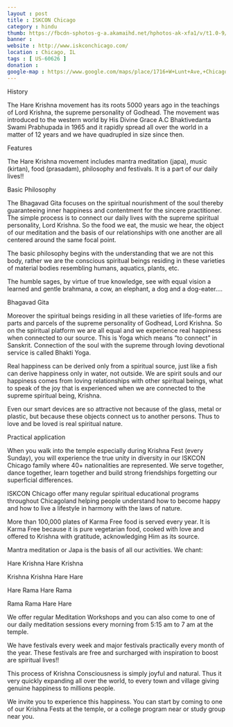 ```yaml
---
layout : post
title : ISKCON Chicago
category : hindu
thumb: https://fbcdn-sphotos-g-a.akamaihd.net/hphotos-ak-xfa1/v/t1.0-9/p640x640/10635821_745535012183380_786622175295556855_n.jpg?oh=baccbfc7278cf65db02816af13ecc0b0&oe=5664B22F&__gda__=1450236737_ab18728d69a9d658d6fe4b0805b9af73
banner : 
website : http://www.iskconchicago.com/
location : Chicago, IL
tags : [ US-60626 ]
donation : 
google-map : https://www.google.com/maps/place/1716+W+Lunt+Ave,+Chicago,+IL+60626/data=!4m2!3m1!1s0x880fd1b6b36f8009:0x5de3b50a3cc7271a?sa=X&ved=0CB4Q8gEwAGoVChMI6uuviL7JxwIVCVc-Ch1pKQ41
---
```


History

The Hare Krishna movement has its roots 5000 years ago in the teachings of Lord Krishna, the supreme personality of Godhead.  The movement was introduced to the western world by His Divine Grace A.C Bhaktivedanta Swami Prabhupada in 1965 and it rapidly spread all over the world in a matter of 12 years and we have quadrupled in size since then.

Features

The Hare Krishna movement includes mantra meditation (japa), music (kirtan), food (prasadam), philosophy and festivals. It is a part of our daily lives!!

Basic Philosophy

The Bhagavad Gita focuses on the spiritual nourishment of the soul thereby guaranteeing inner happiness and contentment for the sincere practitioner. The simple process is to connect our daily lives with the supreme spiritual personality, Lord Krishna. So the food we eat, the music we hear, the object of our meditation and the basis of our relationships with one another are all centered around the same focal point.

The basic philosophy begins with the understanding that we are not this body, rather we are the conscious spiritual beings residing in these varieties of material bodies resembling humans, aquatics, plants, etc.

The humble sages, by virtue of true knowledge, see with equal vision a learned and gentle brahmana, a cow, an elephant, a dog and a dog-eater….

 Bhagavad Gita

Moreover the spiritual beings residing in all these varieties of life-forms are parts and parcels of the supreme personality of Godhead, Lord Krishna. So on the spiritual platform we are all equal and we experience real happiness when connected to our source. This is Yoga which means “to connect” in Sanskrit. Connection of the soul with the supreme through loving devotional service is called Bhakti Yoga. 

Real happiness can be derived only from a spiritual source, just like a fish can derive happiness only in water, not outside. We are spirit souls and our happiness comes from loving relationships with other spiritual beings, what to speak of the joy that is experienced when we are connected to the supreme spiritual being, Krishna.

Even our smart devices are so attractive not because of the glass, metal or plastic, but because these objects connect us to another persons.  Thus to love and be loved is real spiritual nature.

Practical application

When you walk into the temple especially during Krishna Fest (every Sunday), you will experience the true unity in diversity in our ISKCON Chicago family where 40+ nationalities are represented. We serve together, dance together, learn together and build strong friendships forgetting our superficial differences.

ISKCON Chicago offer many regular spiritual educational programs throughout Chicagoland helping people understand how to become happy and how to live a lifestyle in harmony with the laws of nature.

More than 100,000 plates of Karma Free food is served every year. It is Karma Free because it is pure vegetarian food, cooked with love and offered to Krishna with gratitude, acknowledging Him as its source.

Mantra meditation or Japa is the basis of all our activities. We chant:

Hare Krishna Hare Krishna

Krishna Krishna Hare Hare

Hare Rama Hare Rama

Rama Rama Hare Hare

We offer regular Meditation Workshops and you can also come to one of our daily meditation sessions every morning from 5:15 am to 7 am at the temple.

We have festivals every week and major festivals practically every month of the year. These festivals are free and surcharged with inspiration to boost are spiritual lives!!

This process of Krishna Consciousness is simply joyful and natural. Thus it very quickly expanding all over the world, to every town and village giving genuine happiness to millions people.

We invite you to experience this happiness. You can start by coming to one of our Krishna Fests at the temple, or a college program near or study group near you.